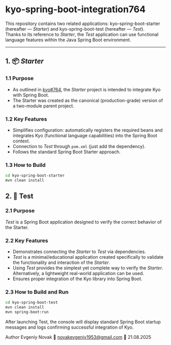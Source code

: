 # kyo-spring-boot-integration764

This repository contains two related applications: kyo-spring-boot-starter (hereafter — *Starter*) and kyo-spring-boot-test (hereafter — *Test*).  
Thanks to its reference to *Starter*, the *Test* application can use functional language features within the Java Spring Boot environment.  

---

## 1. 📦 *Starter*

### 1.1 Purpose
- As outlined in [kyo#764](https://github.com/getkyo/kyo/issues/764), the *Starter* project is intended to integrate Kyo with Spring Boot.  
- The Starter was created as the canonical (production-grade) version of a two-module parent project.

### 1.2 Key Features
- Simplifies configuration: automatically registers the required beans and integrates Kyo (functional language capabilities) into the Spring Boot context.  
- Connection to *Test* through `pom.xml` (just add the dependency).  
- Follows the standard Spring Boot Starter approach.  

### 1.3 How to Build
```bash
cd kyo-spring-boot-starter
mvn clean install
```
## 2. 🧪 Test

### 2.1 Purpose
*Test* is a Spring Boot application designed to verify the correct behavior of the Starter.

### 2.2 Key Features
- Demonstrates connecting the *Starter* to *Test* via dependencies.
- *Test* is a minimal/educational application created specifically to validate the functionality and interaction of the *Starter*.
- Using *Test* provides the simplest yet complete way to verify the *Starter*. Alternatively, a lightweight real-world application can be used.
- Ensures proper integration of the Kyo library into Spring Boot.

### 2.3 How to Build and Run
```bash
cd kyo-spring-boot-test
mvn clean install
mvn spring-boot:run
```
After launching Test, the console will display standard Spring Boot startup messages and logs confirming successful integration of Kyo.

Author
Evgeniy Novak
📧 novakevgeniy1953@gmail.com
📅 21.08.2025







